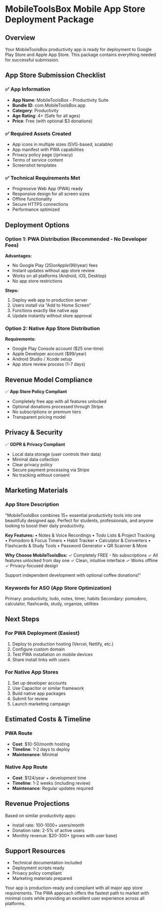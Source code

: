 # MobileToolsBox Mobile App Store Deployment Package

## Overview
Your MobileToolsBox productivity app is ready for deployment to Google Play Store and Apple App Store. This package contains everything needed for successful submission.

## App Store Submission Checklist

### ✅ App Information
- **App Name**: MobileToolsBox - Productivity Suite
- **Bundle ID**: com.MobileToolsBox.app
- **Category**: Productivity
- **Age Rating**: 4+ (Safe for all ages)
- **Price**: Free (with optional $3 donations)

### ✅ Required Assets Created
- App icons in multiple sizes (SVG-based, scalable)
- App manifest with PWA capabilities
- Privacy policy page (/privacy)
- Terms of service content
- Screenshot templates

### ✅ Technical Requirements Met
- Progressive Web App (PWA) ready
- Responsive design for all screen sizes
- Offline functionality
- Secure HTTPS connections
- Performance optimized

## Deployment Options

### Option 1: PWA Distribution (Recommended - No Developer Fees)
**Advantages:**
- No Google Play ($25) or Apple ($99/year) fees
- Instant updates without app store review
- Works on all platforms (Android, iOS, Desktop)
- No app store restrictions

**Steps:**
1. Deploy web app to production server
2. Users install via "Add to Home Screen"
3. Functions exactly like native app
4. Update instantly without store approval

### Option 2: Native App Store Distribution
**Requirements:**
- Google Play Console account ($25 one-time)
- Apple Developer account ($99/year)
- Android Studio / Xcode setup
- App store review process (1-7 days)

## Revenue Model Compliance
✅ **App Store Policy Compliant**
- Completely free app with all features unlocked
- Optional donations processed through Stripe
- No subscriptions or premium tiers
- Transparent pricing model

## Privacy & Security
✅ **GDPR & Privacy Compliant**
- Local data storage (user controls their data)
- Minimal data collection
- Clear privacy policy
- Secure payment processing via Stripe
- No tracking without consent

## Marketing Materials

### App Store Description
"MobileToolsBox combines 15+ essential productivity tools into one beautifully designed app. Perfect for students, professionals, and anyone looking to boost their daily productivity.

**Key Features:**
• Notes & Voice Recordings
• Todo Lists & Project Tracking  
• Pomodoro & Focus Timers
• Habit Tracker
• Calculator & Converters
• Flashcards & Study Tools
• Password Generator
• QR Scanner & More

**Why Choose MobileToolsBox:**
✓ Completely FREE - No subscriptions
✓ All features unlocked from day one
✓ Clean, intuitive interface
✓ Works offline
✓ Privacy-focused design

Support independent development with optional coffee donations!"

### Keywords for ASO (App Store Optimization)
Primary: productivity, todo, notes, timer, habits
Secondary: pomodoro, calculator, flashcards, study, organize, utilities

## Next Steps

### For PWA Deployment (Easiest)
1. Deploy to production hosting (Vercel, Netlify, etc.)
2. Configure custom domain
3. Test PWA installation on mobile devices
4. Share install links with users

### For Native App Stores
1. Set up developer accounts
2. Use Capacitor or similar framework
3. Build native app packages
4. Submit for review
5. Launch marketing campaign

## Estimated Costs & Timeline

### PWA Route
- **Cost**: $10-50/month hosting
- **Timeline**: 1-2 days to deploy
- **Maintenance**: Minimal

### Native App Route  
- **Cost**: $124/year + development time
- **Timeline**: 1-2 weeks (including review)
- **Maintenance**: Regular updates required

## Revenue Projections
Based on similar productivity apps:
- Install rate: 100-1000+ users/month
- Donation rate: 2-5% of active users
- Monthly revenue: $20-300+ (grows with user base)

## Support Resources
- Technical documentation included
- Deployment scripts ready
- Privacy policy compliant
- Marketing materials prepared

Your app is production-ready and compliant with all major app store requirements. The PWA approach offers the fastest path to market with minimal costs while providing an excellent user experience across all platforms.